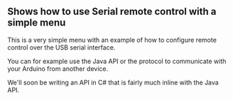## Shows how to use Serial remote control with a simple menu

This is a very simple menu with an example of how to configure remote control over the USB serial interface.

You can for example use the Java API or the protocol to communicate with your Arduino from another device.

We'll soon be writing an API in C# that is fairly much inline with the Java API.
